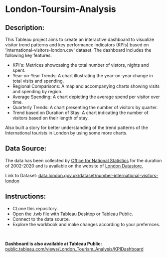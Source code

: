 # London-Toursim-Analysis

<body>
    <h2>Description:</h2>
    <p>
        This Tableau project aims to create an interactive dashboard to visualize visitor trend patterns and key performance indicators (KPIs) based on 'international-visitors-london.csv' dataset. The dashboard includes the following key features:
    </p>
    <ul>
        <li>KPI's: Metrices showcasing the total number of vistors, nights and spent.</li>
        <li>Year-on-Year Trends: A chart illustrating the year-on-year change in total visits and spending.</li>
        <li>Regional Comparisons: A map and accompanying charts showing visits and spending by region.</li>
        <li>Average Spending: A chart depicting the average spend per visitor over time.</li>
        <li>Quarterly Trends: A chart presenting the number of visitors by quarter.</li>
        <li>Trend based on Duration of Stay: A chart indicating the number of visitors based on their length of stay.</li>
    </ul>
    <p>
        Also built a story for better understanding of the trend patterns of the International tourists in London by using some more charts.
    </p>
    <h2>Data Source:</h2>
    <p>
        The data has been collected by <a href="https://www.ons.gov.uk/">Office for National Statistics</a> for the duration of 2002-2020 and is available on the website of <a href="https://data.london.gov.uk/">London Datastore.</a>
    </p>
    <p>
        Link to Dataset: <a href="https://data.london.gov.uk/dataset/number-international-visitors-london">data.london.gov.uk/dataset/number-international-visitors-london</a>
    </p>
    </ul>
    <h2>Instructions:</h2>
    <ul>
        <li>CLone this repository.</li>
        <li>Open the .twb file with Tableau Desktop or Tableau Public.</li>
        <li>Connect to the data source.</li>
        <li>Explore the workbook and make changes according to your prefernces.</li>
    </ul>
    <br>
    <p>
        <b>Dashboard is also available at Tableau Public: </b> <a href="https://public.tableau.com/views/London_Tourism_Analysis/KPIDashboard?:language=en-GB&:sid=&:display_count=n&:origin=viz_share_link">public.tableau.com/views/London_Tourism_Analysis/KPIDashboard</a>
    </p>
</body>

</html>
